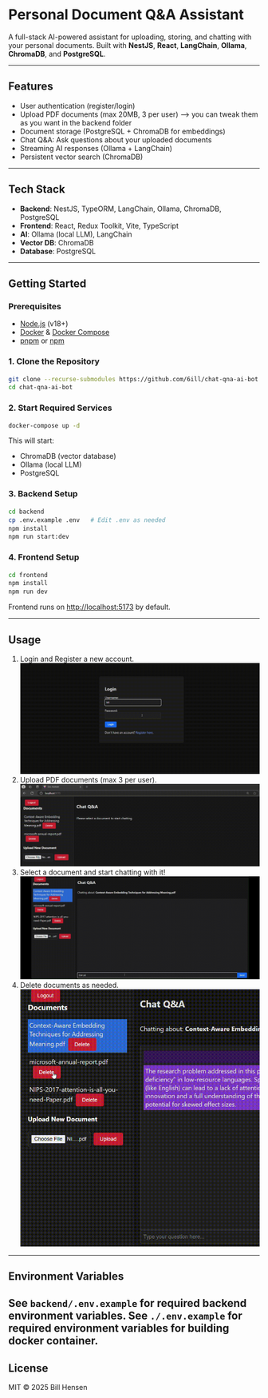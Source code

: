# Personal Document Q&A Assistant

A full-stack AI-powered assistant for uploading, storing, and chatting with your personal documents. Built with **NestJS**, **React**, **LangChain**, **Ollama**, **ChromaDB**, and **PostgreSQL**.

---

## Features

- User authentication (register/login)
- Upload PDF documents (max 20MB, 3 per user) --> you can tweak them as you want in the backend folder
- Document storage (PostgreSQL + ChromaDB for embeddings)
- Chat Q&A: Ask questions about your uploaded documents
- Streaming AI responses (Ollama + LangChain)
- Persistent vector search (ChromaDB)

---

## Tech Stack

- **Backend**: NestJS, TypeORM, LangChain, Ollama, ChromaDB, PostgreSQL
- **Frontend**: React, Redux Toolkit, Vite, TypeScript
- **AI**: Ollama (local LLM), LangChain
- **Vector DB**: ChromaDB
- **Database**: PostgreSQL

---

## Getting Started

### Prerequisites

- [Node.js](https://nodejs.org/) (v18+)
- [Docker](https://www.docker.com/) & [Docker Compose](https://docs.docker.com/compose/)
- [pnpm](https://pnpm.io/) or [npm](https://www.npmjs.com/)

### 1. Clone the Repository

```bash
git clone --recurse-submodules https://github.com/6ill/chat-qna-ai-bot.git
cd chat-qna-ai-bot
```

### 2. Start Required Services

```bash
docker-compose up -d
```

This will start:
- ChromaDB (vector database)
- Ollama (local LLM)
- PostgreSQL

### 3. Backend Setup

```bash
cd backend
cp .env.example .env   # Edit .env as needed
npm install
npm run start:dev
```

### 4. Frontend Setup

```bash
cd frontend
npm install
npm run dev
```

Frontend runs on [http://localhost:5173](http://localhost:5173) by default.

---

## Usage

1. Login and Register a new account.
![Login](./media/login.gif)
2. Upload PDF documents (max 3 per user).
![Upload a document](./media/upload.gif)
3. Select a document and start chatting with it!
![Chat](./media//chat.gif)
4. Delete documents as needed.
![De;ete document](./media/delete.gif)

---

## Environment Variables

See `backend/.env.example` for required backend environment variables.
See `./.env.example` for required environment variables for building docker container.
---


## License

MIT © 2025 Bill Hensen
